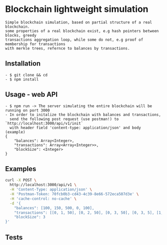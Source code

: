 # Blockchain lightweight simulation
    Simple blockchain simulation, based on partial structure of a real blockchain.
    some properties of a real blockchain exist, e.g hash pointers between blocks, greedy
    transactions aggregation loop, while some do not, e.g proof of membership for transactions
    with merkle trees, refernce to balances by transactions.
## Installation
    - $ git clone && cd
    - $ npm install
## Usage - web API
    - $ npm run -> The server simulating the entire blockchain will be running on port 3000
    - In order to initalize the blockchain with balances and transactions, 
      send the following post request (use postman!) to `http://localhost:3000/api/v1/init`
      with header field 'content-type: application/json' and body (example)
    {
    	"balances": Array<Integer>,
    	"transactions": Array<Array<Integer>>,
	    "blockSize": <Integer>
    }
## Examples
```bash
curl -X POST \
  http://localhost:3000/api/v1 \
  -H 'Content-Type: application/json' \
  -H 'Postman-Token: 70fcb0b3-cd43-4c39-8e66-572eca507d3e' \
  -H 'cache-control: no-cache' \
  -d '{
	"balances": [100, 150, 500, 0, 100],
	"transactions": [[0, 1, 50], [0, 2, 50], [0, 3, 50], [0, 3, 5], [1, 0, 100], [4, 3, 35]],
	"blockSize": 3
}'
```
## Tests
